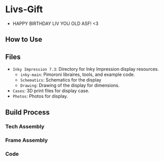 # Livs-Gift
* HAPPY BIRTHDAY LIV YOU OLD ASF! <3

## How to Use


## Files
* `Inky Impression 7.3`: Directory for Inky Impression display resources.
    *  `inky-main`: Pimoroni libraires, tools, and example code.
    * `Schematics`: Schematics for the display
    * `Drawing`: Drawing of the display for dimensions.
* `Cases`: 3D print files for display case.
* `Photos`: Photos for display.

## Build Process

### Tech Assembly

### Frame Assembly

### Code

